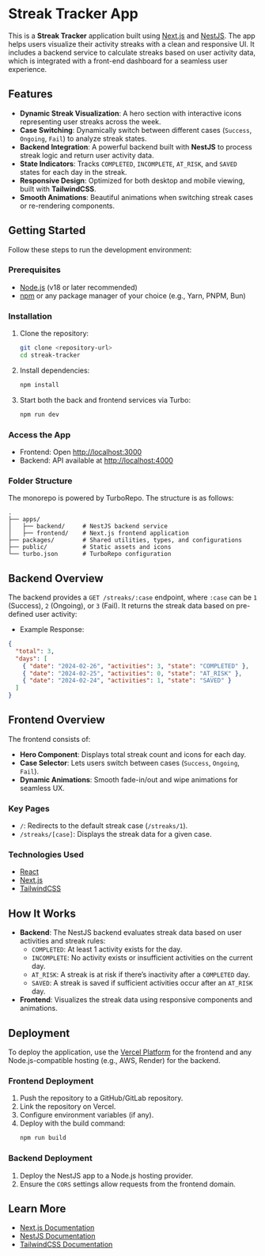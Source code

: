 # Streak Tracker App

This is a **Streak Tracker** application built using [Next.js](https://nextjs.org) and [NestJS](https://nestjs.com). The app helps users visualize their activity streaks with a clean and responsive UI. It includes a backend service to calculate streaks based on user activity data, which is integrated with a front-end dashboard for a seamless user experience.

## Features

- **Dynamic Streak Visualization**: A hero section with interactive icons representing user streaks across the week.
- **Case Switching**: Dynamically switch between different cases (`Success`, `Ongoing`, `Fail`) to analyze streak states.
- **Backend Integration**: A powerful backend built with **NestJS** to process streak logic and return user activity data.
- **State Indicators**: Tracks `COMPLETED`, `INCOMPLETE`, `AT_RISK`, and `SAVED` states for each day in the streak.
- **Responsive Design**: Optimized for both desktop and mobile viewing, built with **TailwindCSS**.
- **Smooth Animations**: Beautiful animations when switching streak cases or re-rendering components.

## Getting Started

Follow these steps to run the development environment:

### Prerequisites
- [Node.js](https://nodejs.org) (v18 or later recommended)
- [npm](https://npmjs.com) or any package manager of your choice (e.g., Yarn, PNPM, Bun)

### Installation

1. Clone the repository:
   ```bash
   git clone <repository-url>
   cd streak-tracker
   ```

2. Install dependencies:
   ```bash
   npm install
   ```

3. Start both the back and frontend services via Turbo:
   ```bash
   npm run dev
   ```

### Access the App

- Frontend: Open [http://localhost:3000](http://localhost:3000)
- Backend: API available at [http://localhost:4000](http://localhost:4000)

### Folder Structure

The monorepo is powered by TurboRepo. The structure is as follows:
```
.
├── apps/
│   ├── backend/     # NestJS backend service
│   ├── frontend/    # Next.js frontend application
├── packages/        # Shared utilities, types, and configurations
├── public/          # Static assets and icons
└── turbo.json       # TurboRepo configuration
```

## Backend Overview

The backend provides a `GET /streaks/:case` endpoint, where `:case` can be `1` (Success), `2` (Ongoing), or `3` (Fail). It returns the streak data based on pre-defined user activity:

- Example Response:
```json
{
  "total": 3,
  "days": [
    { "date": "2024-02-26", "activities": 3, "state": "COMPLETED" },
    { "date": "2024-02-25", "activities": 0, "state": "AT_RISK" },
    { "date": "2024-02-24", "activities": 1, "state": "SAVED" }
  ]
}
```

## Frontend Overview

The frontend consists of:
- **Hero Component**: Displays total streak count and icons for each day.
- **Case Selector**: Lets users switch between cases (`Success`, `Ongoing`, `Fail`).
- **Dynamic Animations**: Smooth fade-in/out and wipe animations for seamless UX.

### Key Pages
- `/`: Redirects to the default streak case (`/streaks/1`).
- `/streaks/[case]`: Displays the streak data for a given case.

### Technologies Used
- [React](https://reactjs.org)
- [Next.js](https://nextjs.org)
- [TailwindCSS](https://tailwindcss.com)

## How It Works

- **Backend**: The NestJS backend evaluates streak data based on user activities and streak rules:
    - `COMPLETED`: At least 1 activity exists for the day.
    - `INCOMPLETE`: No activity exists or insufficient activities on the current day.
    - `AT_RISK`: A streak is at risk if there’s inactivity after a `COMPLETED` day.
    - `SAVED`: A streak is saved if sufficient activities occur after an `AT_RISK` day.
- **Frontend**: Visualizes the streak data using responsive components and animations.

## Deployment

To deploy the application, use the [Vercel Platform](https://vercel.com) for the frontend and any Node.js-compatible hosting (e.g., AWS, Render) for the backend.

### Frontend Deployment

1. Push the repository to a GitHub/GitLab repository.
2. Link the repository on Vercel.
3. Configure environment variables (if any).
4. Deploy with the build command:
   ```bash
   npm run build
   ```

### Backend Deployment

1. Deploy the NestJS app to a Node.js hosting provider.
2. Ensure the `CORS` settings allow requests from the frontend domain.

## Learn More

- [Next.js Documentation](https://nextjs.org/docs)
- [NestJS Documentation](https://docs.nestjs.com)
- [TailwindCSS Documentation](https://tailwindcss.com/docs)